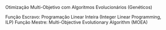 Otimização Multi-Objetivo com Algoritmos Evolucionários (Genéticos)


Função Escravo: Programação Linear Inteira (Integer Linear Programming, ILP)
Função Mestre: Multi-Objective Evolutionary Algorithm (MOEA)
